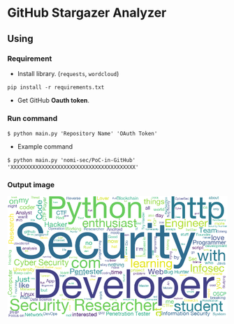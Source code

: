 # GitHub Stargazer Analyzer

## Using

### Requirement

- Install library. (`requests`, `wordcloud`)
```
pip install -r requirements.txt
```
- Get GitHub **Oauth token**.

### Run command

```
$ python main.py 'Repository Name' 'OAuth Token'
```

- Example command
```
$ python main.py 'nomi-sec/PoC-in-GitHub' 'XXXXXXXXXXXXXXXXXXXXXXXXXXXXXXXXXXXXXXXX'
```

### Output image

![word cloud image](./image/word_cloud_20200913_070014.png)

